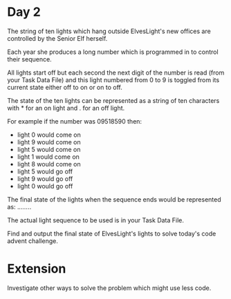 # Day 2

The string of ten lights which hang outside ElvesLight's new offices are controlled by the Senior Elf herself.

Each year she produces a long number which is programmed in to control their sequence.

All lights start off but each second the next digit of the number is read (from your Task Data File) and this light numbered from 0 to 9 is toggled from its current state either off to on or on to off.

The state of the ten lights can be represented as a string of ten characters with \* for an on light and . for an off light.

For example if the number was 09518590 then:

- light 0 would come on
- light 9 would come on
- light 5 would come on
- light 1 would come on
- light 8 would come on
- light 5 would go off
- light 9 would go off
- light 0 would go off

The final state of the lights when the sequence ends would be represented as:
._......_.

The actual light sequence to be used is in your Task Data File.

Find and output the final state of ElvesLight's lights to solve today's code advent challenge.

# Extension

Investigate other ways to solve the problem which might use less code.
